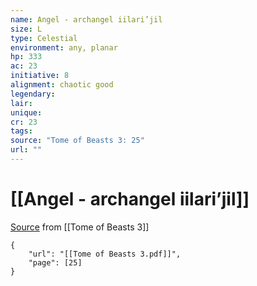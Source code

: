 ```yaml
---
name: Angel - archangel iilari’jil
size: L
type: Celestial
environment: any, planar
hp: 333
ac: 23
initiative: 8
alignment: chaotic good
legendary: 
lair: 
unique: 
cr: 23
tags: 
source: "Tome of Beasts 3: 25"
url: ""
---
```

# [[Angel - archangel iilari’jil]]

[Source](zotero://open-pdf/library/items/BLGR9HVR?page=25) from [[Tome of Beasts 3]]

```pdf
{
	"url": "[[Tome of Beasts 3.pdf]]",
	"page": [25]
}
```

